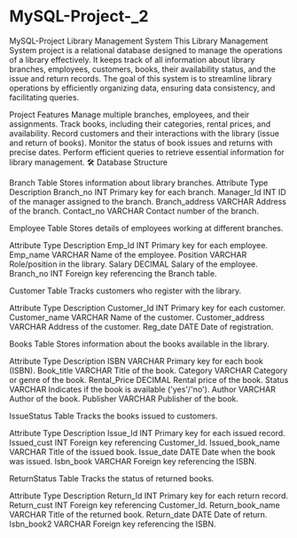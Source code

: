 # MySQL-Project-_2
MySQL-Project
Library Management System This Library Management System project is a relational database designed to manage the operations of a library effectively. It keeps track of all information about library branches, employees, customers, books, their availability status, and the issue and return records. The goal of this system is to streamline library operations by efficiently organizing data, ensuring data consistency, and facilitating queries.

Project Features Manage multiple branches, employees, and their assignments. Track books, including their categories, rental prices, and availability. Record customers and their interactions with the library (issue and return of books). Monitor the status of book issues and returns with precise dates. Perform efficient queries to retrieve essential information for library management. 🛠️ Database Structure

Branch Table Stores information about library branches.
Attribute Type Description Branch_no INT Primary key for each branch. Manager_Id INT ID of the manager assigned to the branch. Branch_address VARCHAR Address of the branch. Contact_no VARCHAR Contact number of the branch.

Employee Table Stores details of employees working at different branches.

Attribute Type Description Emp_Id INT Primary key for each employee. Emp_name VARCHAR Name of the employee. Position VARCHAR Role/position in the library. Salary DECIMAL Salary of the employee. Branch_no INT Foreign key referencing the Branch table.

Customer Table Tracks customers who register with the library.

Attribute Type Description Customer_Id INT Primary key for each customer. Customer_name VARCHAR Name of the customer. Customer_address VARCHAR Address of the customer. Reg_date DATE Date of registration.

Books Table Stores information about the books available in the library.

Attribute Type Description ISBN VARCHAR Primary key for each book (ISBN). Book_title VARCHAR Title of the book. Category VARCHAR Category or genre of the book. Rental_Price DECIMAL Rental price of the book. Status VARCHAR Indicates if the book is available ('yes'/'no'). Author VARCHAR Author of the book. Publisher VARCHAR Publisher of the book.

IssueStatus Table Tracks the books issued to customers.

Attribute Type Description Issue_Id INT Primary key for each issued record. Issued_cust INT Foreign key referencing Customer_Id. Issued_book_name VARCHAR Title of the issued book. Issue_date DATE Date when the book was issued. Isbn_book VARCHAR Foreign key referencing the ISBN.

ReturnStatus Table Tracks the status of returned books.

Attribute Type Description Return_Id INT Primary key for each return record. Return_cust INT Foreign key referencing Customer_Id. Return_book_name VARCHAR Title of the returned book. Return_date DATE Date of return. Isbn_book2 VARCHAR Foreign key referencing the ISBN.
